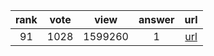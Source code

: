 
| rank | vote | view | answer | url |
|:-:|:-:|:-:|:-:|:-:|
|91|1028|1599260|1| [url](http://stackoverflow.com/questions/81584/what-ide-to-use-for-python) |
